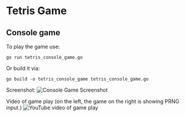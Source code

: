 Tetris Game
================

Console game
----------------
To play the game use:

```go run tetris_console_game.go```

Or build it via:

```go build -o tetris_console_game tetris_console_game.go```

Screenshot:
![Console Game Screenshot](https://raw.githubusercontent.com/superfrink/tetris/master/doc/tetris-screenshot.png)

Video of game play (on the left, the game on the right is showing PRNG input.)
![YouTube video of game play](https://youtu.be/E1sI_jp-vLU)
